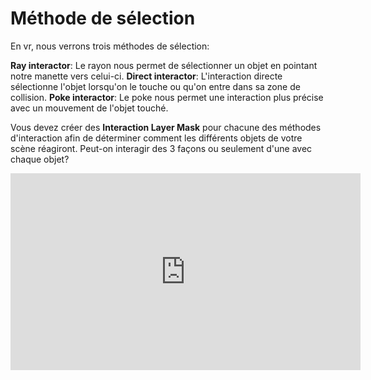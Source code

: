 # Méthode de sélection
En vr, nous verrons trois méthodes de sélection: 

**Ray interactor**: Le rayon nous permet de sélectionner un objet en pointant notre manette vers celui-ci. 
**Direct interactor**: L'interaction directe sélectionne l'objet lorsqu'on le touche ou qu'on entre dans sa zone de collision. 
**Poke interactor**: Le poke nous permet une interaction plus précise avec un mouvement de l'objet touché.  

Vous devez créer des **Interaction Layer Mask** pour chacune des méthodes d'interaction afin de déterminer comment les différents objets de votre scène réagiront. Peut-on interagir des 3 façons ou seulement d'une avec chaque objet? 

<iframe width="560" height="315" src="https://www.youtube.com/embed/3BclSBOcMNc?si=JnbBhGDEpDwV-wmf" title="YouTube video player" frameborder="0" allow="accelerometer; autoplay; clipboard-write; encrypted-media; gyroscope; picture-in-picture; web-share" referrerpolicy="strict-origin-when-cross-origin" allowfullscreen></iframe>


      


 
